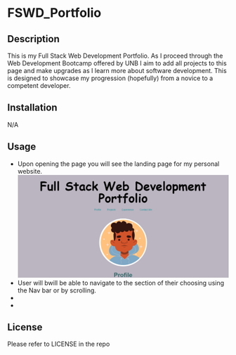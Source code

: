 # FSWD_Portfolio
## Description

This is my Full Stack Web Development Portfolio. As I proceed through the Web Development Bootcamp offered by UNB I aim to add all projects to this page and make upgrades as I learn more about 
software development. This is designed to showcase my progression (hopefully) from a novice to a competent developer.

## Installation

N/A

## Usage

- Upon opening the page you will see the landing page for my personal website. ![alt text](assets/landing_page.png)
- User will bwill be able to navigate to the section of their choosing using the Nav bar or by scrolling. 
- 
- 

## License

Please refer to LICENSE in the repo

